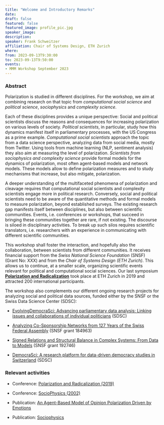 ```yaml
---
title: "Welcome and Introductory Remarks"
date:
draft: false
featured: false
featured_image: profile_pic.jpg
speaker_image:
description:
speaker: Frank Schweitzer
affiliation: Chair of Systems Design, ETH Zurich
where:
from: 2023-09-13T9:30:00
to: 2023-09-13T9:50:00
events:
- MMM Workshop September 2023
---
```


### Abstract

Polarization is studied in different disciplines.
For the workshop, we aim at 
combining research on that topic from *computational social science* and *political science*, *sociophysics* and *complexity science*.

Each of these disciplines provides a unique perspective:
Social and political scientists discuss the reasons and consequences for increasing polarization on various levels of society.
*Political scientists*, in particular, study how this dynamics manifest itself in parliamentary processes, with the US Congress as a prime example.
*Computational social scientists* approach the topic from a data science perspective, analyzing data from social media, mostly from Twitter.
Using tools from machine learning (NLP, sentiment analysis) they also aim at measuring the level of polarization.
*Scientists from sociophysics and complexity science* provide formal models for the dynamics of polarization, most often agent-based models and network models.
These models allow to define polarization measures and to study mechanisms that increase, but also mitigate, polarization. 

A deeper understanding of the multifaceted phenomena of 
polarization and cleavage requires that computational social scientists and complexity scientists engage more in political research.
Conversely, social and political scientists need to be aware of the quantitative methods and  formal models to measure polarization, beyond established surveys.
The existing research gap manifests itself between 
disciplines, but also between scientific communities.
Events, i.e. conferences or workshops, that succeed in bringing these communities together are rare, if not existing.
The discourse is siloed in disciplinary activities.
To break up such silos requires scientific translators, i.e. researchers with an experience in communicating with different scientific communities.

This workshop shall foster the interaction, and hopefully also the collaboration, between scientists from  different communities. 
It receives financial support from the 
*Swiss National Science Foundation* (SNSF) (Grant No: XXX) and from the *Chair of Systems Design (ETH Zurich)*. 
This allows us to continue, at a smaller scale, organizing scientific events relevant for political and computational social sciences. 
Our last symposium [**Polarization and Radicalization**](http://symposium.computationalsocialscience.eu/2019/) took place at ETH Zurich in 2019 and attracted 200 international participants. 

The workshop also complements our different ongoing research projects for analyzing social and political data sources, funded either by the SNSF or the Swiss Data Science Center (SDSC):

- [EvolvingDemocraSci: Advancing parliamentary data analysis: Linking issues and collaborations of individual politicians]() (SDSC)
 
- [Analyzing Co-Sponsorship Networks from 127 Years of the Swiss Federal Assembly](https://www.sg.ethz.ch/projects/130-years-of-swiss-parliament/)  (SNSF grant 184963)

-  [Signed Relations and Structural Balance in Complex Systems: From Data to Models](https://www.sg.ethz.ch/projects/signed-relations/) (SNSF grant 192746)

-  [DemocraSci: A research platform for data-driven democracy studies in Switzerland]() (SDSC)



### Relevant activities

- Conference: [Polarization and Radicalization (2019)](http://symposium.computationalsocialscience.eu/2019/)

- Conference: [SocioPhysics (2002)](https://www.sg.ethz.ch/team/frank_schweitzer/until2005/sociophysics/index.html)


- Publication: [An Agent-Based Model of Opinion Polarization Driven by Emotions](https://www.hindawi.com/journals/complexity/2020/5282035/)

- Publication: [Sociophysics](https://doi.org/10.1063/PT.3.3845)

